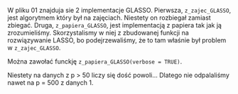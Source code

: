 W pliku 01 znajduja sie 2 implementacje GLASSO. Pierwsza, `z_zajec_GLASSO`, jest algorytmem który był na zajęciach. Niestety on rozbiegał zamiast zbiegać. Druga, `z_papiera_GLASSO`, jest implementacją z papiera tak jak ją zrozumieliśmy. Skorzystalismy w niej z zbudowanej funkcji na rozwiązywanie LASSO, bo podejrzewaliśmy, że to tam właśnie był problem w `z_zajec_GLASSO`.

Można zawołać funckję `z_papiera_GLASSO(verbose = TRUE)`.

Niestety na danych z p > 50 liczy się dość powoli... Dlatego nie odpalaliśmy nawet na p = 500 z danych 1.
